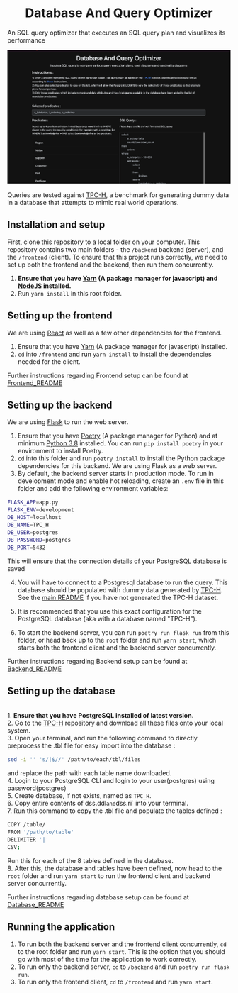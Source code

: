 <h1 align="center">Database And Query Optimizer</h1>

An SQL query optimizer that executes an SQL query plan and visualizes its performance

![Project_Banner](frontend/public/DBMS_Project.png)

Queries are tested against [TPC-H](http://www.tpc.org/tpch/), a benchmark for generating dummy data in a database that attempts to mimic real world operations.

## Installation and setup

First, clone this repository to a local folder on your computer. This repository contains two main folders - the `/backend` backend (server), and the `/frontend` (client). To ensure that this project runs correctly, we need to set up both the frontend and the backend, then run them concurrently.

1. **Ensure that you have [Yarn](https://yarnpkg.com/getting-started) (A package manager for javascript) and [NodeJS](https://nodejs.org/en/) installed.**
2. Run `yarn install` in this root folder.

## Setting up the frontend

We are using [React](https://reactjs.org/) as well as a few other dependencies for the frontend.

1. Ensure that you have [Yarn](https://yarnpkg.com/getting-started) (A package manager for javascript) installed.
2. `cd` into `/frontend` and run `yarn install` to install the dependencies needed for the client.

Further instructions regarding Frontend setup can be found at [Frontend_README](https://github.com/suchirmv-1524/Database-And-Query-Optimisation/tree/main/frontend)

## Setting up the backend

We are using [Flask](https://palletsprojects.com/p/flask/) to run the web server.

1. Ensure that you have [Poetry](https://python-poetry.org/docs/) (A package manager for Python) and at minimum [Python 3.8](https://www.python.org/downloads/) installed. You can run `pip install poetry` in your environment to install Poetry.
2. `cd` into this folder and run `poetry install` to install the Python package dependencies for this backend. We are using Flask as a web server.
3. By default, the backend server starts in production mode. To run in development mode and enable hot reloading, create an `.env` file in this folder and add the following environment variables:

```bash
FLASK_APP=app.py
FLASK_ENV=development
DB_HOST=localhost     
DB_NAME=TPC_H      
DB_USER=postgres   
DB_PASSWORD=postgres  
DB_PORT=5432      
```
This will ensure that the connection details of your PostgreSQL database is saved

4. You will have to connect to a Postgresql database to run the query. This database should be populated with dummy data generated by [TPC-H](http://www.tpc.org/tpch/). See the [main README](https://github.com/suchirmv-1524/Database-And-Query-Optimisation) if you have not generated the TPC-H dataset.

5. It is recommended that you use this exact configuration for the PostgreSQL database (aka with a database named "TPC-H").

6. To start the backend server, you can run `poetry run flask run` from this folder, or head back up to the `root` folder and run `yarn start`, which starts both the frontend client and the backend server concurrently.

Further instructions regarding Backend setup can be found at [Backend_README](https://github.com/suchirmv-1524/Database-And-Query-Optimisation/tree/main/backend)

## Setting up the database

<br/>1. **Ensure that you have PostgreSQL installed of latest version.**
<br/>2. Go to the [TPC-H](https://github.com/aleaugustoplus/tpch-data) repository and download all these files onto your local system.
<br/>3. Open your terminal, and run the following command to directly preprocess the .tbl file for easy import into the database :
```bash
sed -i '' 's/|$//' /path/to/each/tbl/files
```
and replace the path with each table name downloaded.
<br/> 4. Login to your PostgreSQL CLI and login to your user(postgres) using password(postgres)
<br/> 5. Create database, if not exists, named as `TPC_H`.
<br/> 6. Copy entire contents of dss.ddl` and `dss.ri` into your terminal.
<br/> 7. Run this command to copy the .tbl file and populate the tables defined :
```bash
COPY /table/
FROM '/path/to/table'
DELIMITER '|' 
CSV;
```
Run this for each of the 8 tables defined in the database.
<br/> 8. After this, the database and tables have been defined, now head to the `root` folder and run `yarn start` to run the frontend client and backend server concurrently.

Further instructions regarding database setup can be found at [Database_README](https://github.com/suchirmv-1524/Database-And-Query-Optimisation/tree/main/database)

## Running the application

1. To run both the backend server and the frontend client concurrently, `cd` to the root folder and run `yarn start`. This is the option that you should go with most of the time for the application to work correctly.
2. To run only the backend server, `cd` to `/backend` and run `poetry run flask run`.
3. To run only the frontend client, `cd` to `/frontend` and run `yarn start`.

